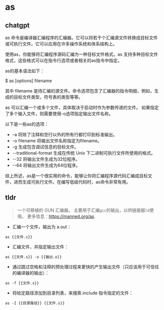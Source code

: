 # as 
## chatgpt 
as 命令是编译器汇编程序的汇编器。它可以将若干个汇编源文件转换成目标文件或可执行文件。它可以应用在许多操作系统和体系结构上。

使用as，你能够将汇编程序源码汇编为一种目标文件格式。as 支持多种目标文件格式，这些格式可以在指令行选项或者相关的as指令中指定。

as的基本语法如下：

$ as [options] filename 

其中 filename 是待汇编的源文件。命令选项包含了汇编器的指令明细，例如，生成的目标文件类型，符号表的类型等等。

as 可以汇编一个或多个文件，具体取决于启动时作为参数传递的文件。 如果指定了多个输入文件，则需要使用-o选项指定输出文件名称。

以下是一些as的选项：

- -a 将除了注释和空行以外的所有行都打印到标准输出。
- -o filename 将输出文件名称指定为filename。
- -g 生成包含调试信息的目标文件。
- --traditional-format 生成在传统 Unix 下二进制可执行文件所使用的格式。
- --32 将输出文件生成为32位程序。
- --64 将输出文件生成为64位程序。

综上所述，as是一个很实用的命令，能够让你将汇编程序源代码汇编成目标文件，进而生成可执行文件。在编写低级代码时，as命令非常有用。 

## tldr 
 
> 一个可移植的 GUN 汇编器。
> 主要用于汇编`gcc`的输出，以供链接器`ld`使用。
> 更多信息：<https://manned.org/as>.

- 汇编一个文件，输出为 a.out：

`as {{文件.s}}`

- 汇编文件，并指定输出文件：

`as {{文件.s}} -o {{输出.o}}`

- 通过跳过空格和注释的预处理过程来更快的产生输出文件（只应该用于可信任的编译器的输出）：

`as -f {{文件.s}}`

- 将给定路径添加到目录列表，来搜索.include 指令指定的文件：

`as -I {{目录路径}} {{文件.s}}`

